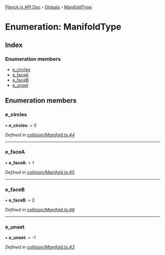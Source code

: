 [Planck.js API Doc](../README.md) › [Globals](../globals.md) › [ManifoldType](manifoldtype.md)

# Enumeration: ManifoldType

## Index

### Enumeration members

* [e_circles](manifoldtype.md#e_circles)
* [e_faceA](manifoldtype.md#e_facea)
* [e_faceB](manifoldtype.md#e_faceb)
* [e_unset](manifoldtype.md#e_unset)

## Enumeration members

###  e_circles

• **e_circles**: = 0

*Defined in [collision/Manifold.ts:44](https://github.com/shakiba/planck.js/blob/5b96d95/src/collision/Manifold.ts#L44)*

___

###  e_faceA

• **e_faceA**: = 1

*Defined in [collision/Manifold.ts:45](https://github.com/shakiba/planck.js/blob/5b96d95/src/collision/Manifold.ts#L45)*

___

###  e_faceB

• **e_faceB**: = 2

*Defined in [collision/Manifold.ts:46](https://github.com/shakiba/planck.js/blob/5b96d95/src/collision/Manifold.ts#L46)*

___

###  e_unset

• **e_unset**: = -1

*Defined in [collision/Manifold.ts:43](https://github.com/shakiba/planck.js/blob/5b96d95/src/collision/Manifold.ts#L43)*
